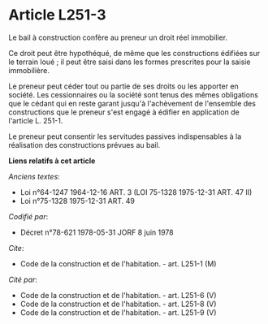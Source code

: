 # Article L251-3

Le bail à construction confère au preneur un droit réel immobilier.

Ce droit peut être hypothéqué, de même que les constructions édifiées sur le terrain loué ; il peut être saisi dans les
formes prescrites pour la saisie immobilière.

Le preneur peut céder tout ou partie de ses droits ou les apporter en société. Les cessionnaires ou la société sont tenus des
mêmes obligations que le cédant qui en reste garant jusqu'à l'achèvement de l'ensemble des constructions que le preneur s'est
engagé à édifier en application de l'article L. 251-1.

Le preneur peut consentir les servitudes passives indispensables à la réalisation des constructions prévues au bail.

**Liens relatifs à cet article**

_Anciens textes_:

  - Loi n°64-1247 1964-12-16 ART. 3 (LOI 75-1328 1975-12-31 ART. 47 II)
  - Loi n°75-1328 1975-12-31 ART. 49

_Codifié par_:

  - Décret n°78-621 1978-05-31 JORF 8 juin 1978

_Cite_:

  - Code de la construction et de l'habitation. - art. L251-1 (M)

_Cité par_:

  - Code de la construction et de l'habitation. - art. L251-6 (V)
  - Code de la construction et de l'habitation. - art. L251-8 (V)
  - Code de la construction et de l'habitation. - art. L251-9 (V)
